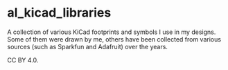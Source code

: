 # al_kicad_libraries

A collection of various KiCad footprints and symbols I use in my designs.  Some of them were drawn by me, others have been collected from various sources (such as Sparkfun and Adafruit) over the years.



CC BY 4.0.
